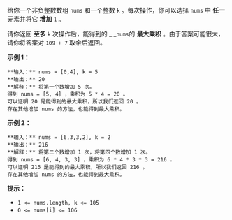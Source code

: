 给你一个非负整数数组 `nums` 和一个整数 `k` 。每次操作，你可以选择 `nums` 中 **任一**  元素并将它 **增加**  `1` 。

请你返回 **至多**  `k` 次操作后，能得到的 _ _`nums`的  **最大乘积**  。由于答案可能很大，请你将答案对 `109 + 7`
取余后返回。



**示例 1：**

    
    
    **输入：** nums = [0,4], k = 5
    **输出：** 20
    **解释：** 将第一个数增加 5 次。
    得到 nums = [5, 4] ，乘积为 5 * 4 = 20 。
    可以证明 20 是能得到的最大乘积，所以我们返回 20 。
    存在其他增加 nums 的方法，也能得到最大乘积。
    

**示例 2：**

    
    
    **输入：** nums = [6,3,3,2], k = 2
    **输出：** 216
    **解释：** 将第二个数增加 1 次，将第四个数增加 1 次。
    得到 nums = [6, 4, 3, 3] ，乘积为 6 * 4 * 3 * 3 = 216 。
    可以证明 216 是能得到的最大乘积，所以我们返回 216 。
    存在其他增加 nums 的方法，也能得到最大乘积。
    



**提示：**

  * `1 <= nums.length, k <= 105`
  * `0 <= nums[i] <= 106`

